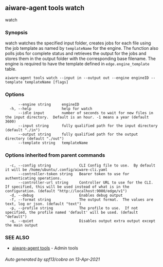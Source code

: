 ## aiware-agent tools watch

watch

### Synopsis

watch watches the specified input folder, creates jobs for each file using the job template as named by `templateName` for the engine.
  The function also polls jobs for complete status and retrieves the output for the jobs and stores them in the output folder with the 
  corresponding base filename.   The engine is required to have the  template defined in `edge.engine_template` table.

```
aiware-agent tools watch --input in --output out --engine engineID --template templateName [flags]
```

### Options

```
      --engine string     engineID
  -h, --help              help for watch
      --idle input        number of seconds to wait for new files in the input directory.  Default is an hour. -1 means a year (default 3600)
      --input string      fully qualified path for the input directory (default "./in")
      --output string     fully qualified path for the output directory (default "./out")
      --template string   templateName
```

### Options inherited from parent commands

```
  -c, --config string             CLI Config file to use.  By default it will be /home/ubuntu/.config/aiware-cli.yaml
      --controller-token string   Bearer token to use for authenticating operations.
      --controller-url string     Controller URL to use for the CLI.  If specified, this will be used instead of what is in the configuration. (default "http://localhost:9000/edge/v1")
  -d, --debug                     Enables debug output
  -f, --format string             The output format.  The values are text, log or json. (default "text")
  -p, --profile string            The profile to use.  If not specified, the profile named 'default' will be used. (default "default")
  -q, --quiet                     Disables output extra output except the main output
```

### SEE ALSO

* [aiware-agent tools](/cli/aiware-agent_tools.md)	 - Admin tools

###### Auto generated by spf13/cobra on 13-Apr-2021
